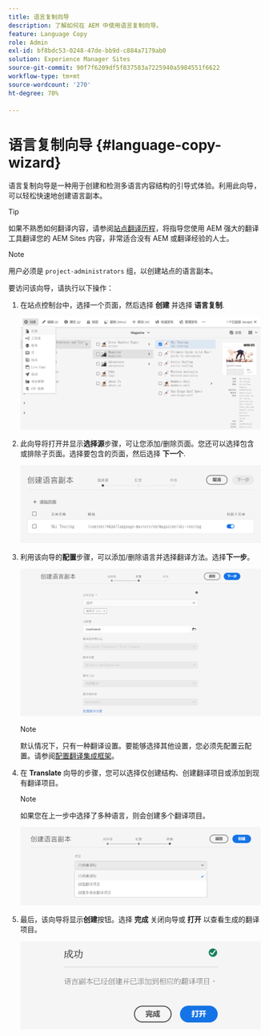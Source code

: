 ```yaml
---
title: 语言复制向导
description: 了解如何在 AEM 中使用语言复制向导。
feature: Language Copy
role: Admin
exl-id: bf8bdc53-0248-47de-bb9d-c884a7179ab0
solution: Experience Manager Sites
source-git-commit: 90f7f6209df5f837583a7225940a5984551f6622
workflow-type: tm+mt
source-wordcount: '270'
ht-degree: 70%

---
```


# 语言复制向导 {#language-copy-wizard}

语言复制向导是一种用于创建和检测多语言内容结构的引导式体验。利用此向导，可以轻松快速地创建语言副本。

>[!TIP]
>
>如果不熟悉如何翻译内容，请参阅[站点翻译历程](/help/journey-sites/translation/overview.md)，将指导您使用 AEM 强大的翻译工具翻译您的 AEM Sites 内容，非常适合没有 AEM 或翻译经验的人士。

>[!NOTE]
>
>用户必须是 `project-administrators` 组，以创建站点的语言副本。

要访问该向导，请执行以下操作：

1. 在站点控制台中，选择一个页面，然后选择 **创建** 并选择 **语言复制**.

   ![从向导创建语言副本](../assets/language-copy-wizard.png)

1. 此向导将打开并显示&#x200B;**选择源**&#x200B;步骤，可让您添加/删除页面。您还可以选择包含或排除子页面。选择要包含的页面，然后选择 **下一个**.

   ![使用向导添加页面](../assets/language-copy-wizard-add-pages.png)

1. 利用该向导的&#x200B;**配置**&#x200B;步骤，可以添加/删除语言并选择翻译方法。选择&#x200B;**下一步**。

   ![向导的配置步骤](../assets/language-copy-wizard-configure.png)

   >[!NOTE]
   >
   >默认情况下，只有一种翻译设置。要能够选择其他设置，您必须先配置云配置。请参阅[配置翻译集成框架](integration-framework.md)。

1. 在 **Translate** 向导的步骤，您可以选择仅创建结构、创建翻译项目或添加到现有翻译项目。

   >[!NOTE]
   >
   >如果您在上一步中选择了多种语言，则会创建多个翻译项目。

   ![向导的翻译步骤](../assets/language-copy-wizard-translate.png)

1. 最后，该向导将显示&#x200B;**创建**&#x200B;按钮。选择 **完成** 关闭向导或 **打开** 以查看生成的翻译项目。

   ![结束向导](../assets/language-copy-wizard-done.png)

